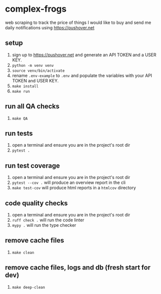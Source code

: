 # complex-frogs
web scraping to track the price of things I would like to buy and send me daily notifications using https://pushover.net

## setup
1. sign up to https://pushover.net and generate an API TOKEN and a USER KEY.
1. `python -m venv venv`
1. `source venv/bin/activate`
1. rename `.env-example` to `.env` and populate the variables with your API TOKEN and USER KEY.
1. `make install`
1. `make run`

## run all QA checks
1. `make QA`

## run tests
1. open a terminal and ensure you are in the project's root dir
1. `pytest .`

## run test coverage
1. open a terminal and ensure you are in the project's root dir
1. `pytest --cov .` will produce an overview report in the cli
1. `make test-cov` will produce html reports in a `htmlcov` directory

## code quality checks
1. open a terminal and ensure you are in the project's root dir
1. `ruff check .` will run the code linter
1. `mypy .` will run the type checker

## remove cache files
1. `make clean`

## remove cache files, logs and db (fresh start for dev)
1. `make deep-clean`